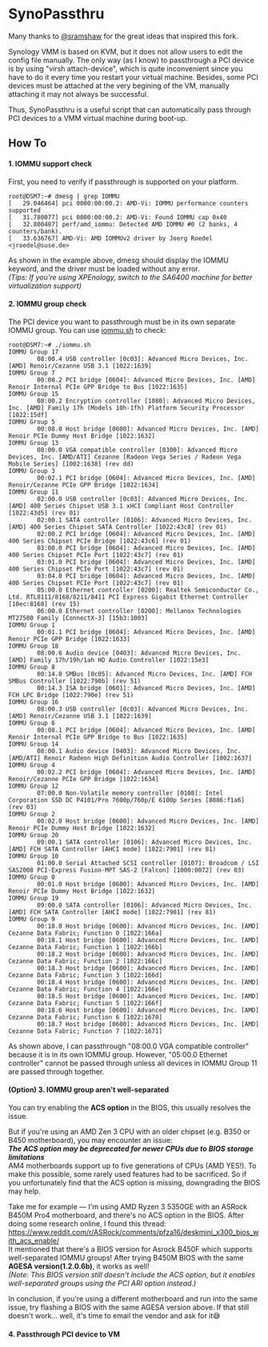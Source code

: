 # SynoPassthru
Many thanks to [@sramshaw](https://github.com/sramshaw) for the great ideas that inspired this fork.

Synology VMM is based on KVM, but it does not allow users to edit the config file manually. The only way (as I know) to passthrough a PCI device is by using "virsh attach-device", which is quite inconvenient since you have to do it every time you restart your virtual machine. Besides, some PCI devices must be attached at the very begining of the VM, manually attaching it may not always be successful.

Thus, SynoPassthru is a useful script that can automatically pass through PCI devices to a VMM virtual machine during boot-up.

## How To
#### 1. IOMMU support check

First, you need to verify if passthrough is supported on your platform. 
```
root@DSM7:~# dmesg | grep IOMMU
[   29.046464] pci 0000:00:00.2: AMD-Vi: IOMMU performance counters supported
[   31.780077] pci 0000:00:00.2: AMD-Vi: Found IOMMU cap 0x40
[   32.800487] perf/amd_iommu: Detected AMD IOMMU #0 (2 banks, 4 counters/bank).
[   33.636767] AMD-Vi: AMD IOMMUv2 driver by Joerg Roedel <jroedel@suse.de>
```
As shown in the example above, dmesg should display the IOMMU keyword, and the driver must be loaded without any error.  
_(Tips: If you're using XPEnology, switch to the SA6400 machine for better virtualization support)_


#### 2. IOMMU group check

The PCI device you want to passthrough must be in its own separate IOMMU group. You can use [iommu.sh](https://github.com/jcchen7566/SynoPassthru/blob/main/utils/iommu.sh) to check:
```
root@DSM7:~# ./iommu.sh
IOMMU Group 17
        08:00.4 USB controller [0c03]: Advanced Micro Devices, Inc. [AMD] Renoir/Cezanne USB 3.1 [1022:1639]
IOMMU Group 7
        00:08.2 PCI bridge [0604]: Advanced Micro Devices, Inc. [AMD] Renoir Internal PCIe GPP Bridge to Bus [1022:1635]
IOMMU Group 15
        08:00.2 Encryption controller [1080]: Advanced Micro Devices, Inc. [AMD] Family 17h (Models 10h-1fh) Platform Security Processor [1022:15df]
IOMMU Group 5
        00:08.0 Host bridge [0600]: Advanced Micro Devices, Inc. [AMD] Renoir PCIe Dummy Host Bridge [1022:1632]
IOMMU Group 13
        08:00.0 VGA compatible controller [0300]: Advanced Micro Devices, Inc. [AMD/ATI] Cezanne [Radeon Vega Series / Radeon Vega Mobile Series] [1002:1638] (rev dd)
IOMMU Group 3
        00:02.1 PCI bridge [0604]: Advanced Micro Devices, Inc. [AMD] Renoir/Cezanne PCIe GPP Bridge [1022:1634]
IOMMU Group 11
        02:00.0 USB controller [0c03]: Advanced Micro Devices, Inc. [AMD] 400 Series Chipset USB 3.1 xHCI Compliant Host Controller [1022:43d5] (rev 01)
        02:00.1 SATA controller [0106]: Advanced Micro Devices, Inc. [AMD] 400 Series Chipset SATA Controller [1022:43c8] (rev 01)
        02:00.2 PCI bridge [0604]: Advanced Micro Devices, Inc. [AMD] 400 Series Chipset PCIe Bridge [1022:43c6] (rev 01)
        03:00.0 PCI bridge [0604]: Advanced Micro Devices, Inc. [AMD] 400 Series Chipset PCIe Port [1022:43c7] (rev 01)
        03:01.0 PCI bridge [0604]: Advanced Micro Devices, Inc. [AMD] 400 Series Chipset PCIe Port [1022:43c7] (rev 01)
        03:04.0 PCI bridge [0604]: Advanced Micro Devices, Inc. [AMD] 400 Series Chipset PCIe Port [1022:43c7] (rev 01)
        05:00.0 Ethernet controller [0200]: Realtek Semiconductor Co., Ltd. RTL8111/8168/8211/8411 PCI Express Gigabit Ethernet Controller [10ec:8168] (rev 15)
        06:00.0 Ethernet controller [0200]: Mellanox Technologies MT27500 Family [ConnectX-3] [15b3:1003]
IOMMU Group 1
        00:01.1 PCI bridge [0604]: Advanced Micro Devices, Inc. [AMD] Renoir PCIe GPP Bridge [1022:1633]
IOMMU Group 18
        08:00.6 Audio device [0403]: Advanced Micro Devices, Inc. [AMD] Family 17h/19h/1ah HD Audio Controller [1022:15e3]
IOMMU Group 8
        00:14.0 SMBus [0c05]: Advanced Micro Devices, Inc. [AMD] FCH SMBus Controller [1022:790b] (rev 51)
        00:14.3 ISA bridge [0601]: Advanced Micro Devices, Inc. [AMD] FCH LPC Bridge [1022:790e] (rev 51)
IOMMU Group 16
        08:00.3 USB controller [0c03]: Advanced Micro Devices, Inc. [AMD] Renoir/Cezanne USB 3.1 [1022:1639]
IOMMU Group 6
        00:08.1 PCI bridge [0604]: Advanced Micro Devices, Inc. [AMD] Renoir Internal PCIe GPP Bridge to Bus [1022:1635]
IOMMU Group 14
        08:00.1 Audio device [0403]: Advanced Micro Devices, Inc. [AMD/ATI] Renoir Radeon High Definition Audio Controller [1002:1637]
IOMMU Group 4
        00:02.2 PCI bridge [0604]: Advanced Micro Devices, Inc. [AMD] Renoir/Cezanne PCIe GPP Bridge [1022:1634]
IOMMU Group 12
        07:00.0 Non-Volatile memory controller [0108]: Intel Corporation SSD DC P4101/Pro 7600p/760p/E 6100p Series [8086:f1a6] (rev 03)
IOMMU Group 2
        00:02.0 Host bridge [0600]: Advanced Micro Devices, Inc. [AMD] Renoir PCIe Dummy Host Bridge [1022:1632]
IOMMU Group 20
        09:00.1 SATA controller [0106]: Advanced Micro Devices, Inc. [AMD] FCH SATA Controller [AHCI mode] [1022:7901] (rev 81)
IOMMU Group 10
        01:00.0 Serial Attached SCSI controller [0107]: Broadcom / LSI SAS2008 PCI-Express Fusion-MPT SAS-2 [Falcon] [1000:0072] (rev 03)
IOMMU Group 0
        00:01.0 Host bridge [0600]: Advanced Micro Devices, Inc. [AMD] Renoir PCIe Dummy Host Bridge [1022:1632]
IOMMU Group 19
        09:00.0 SATA controller [0106]: Advanced Micro Devices, Inc. [AMD] FCH SATA Controller [AHCI mode] [1022:7901] (rev 81)
IOMMU Group 9
        00:18.0 Host bridge [0600]: Advanced Micro Devices, Inc. [AMD] Cezanne Data Fabric; Function 0 [1022:166a]
        00:18.1 Host bridge [0600]: Advanced Micro Devices, Inc. [AMD] Cezanne Data Fabric; Function 1 [1022:166b]
        00:18.2 Host bridge [0600]: Advanced Micro Devices, Inc. [AMD] Cezanne Data Fabric; Function 2 [1022:166c]
        00:18.3 Host bridge [0600]: Advanced Micro Devices, Inc. [AMD] Cezanne Data Fabric; Function 3 [1022:166d]
        00:18.4 Host bridge [0600]: Advanced Micro Devices, Inc. [AMD] Cezanne Data Fabric; Function 4 [1022:166e]
        00:18.5 Host bridge [0600]: Advanced Micro Devices, Inc. [AMD] Cezanne Data Fabric; Function 5 [1022:166f]
        00:18.6 Host bridge [0600]: Advanced Micro Devices, Inc. [AMD] Cezanne Data Fabric; Function 6 [1022:1670]
        00:18.7 Host bridge [0600]: Advanced Micro Devices, Inc. [AMD] Cezanne Data Fabric; Function 7 [1022:1671]
```
As shown above, I can passthrough "08:00.0 VGA compatible controller" because it is in its own IOMMU group. However, "05:00.0 Ethernet controller" cannot be passed through unless all devices in IOMMU Group 11 are passed through together.  

#### (Option) 3. IOMMU group aren't well-separated
You can try enabling the **ACS option** in the BIOS, this usually resolves the issue.  
  
But if you're using an AMD Zen 3 CPU with an older chipset (e.g. B350 or B450 motherboard), you may encounter an issue:  
_**The ACS option may be deprecated for newer CPUs due to BIOS storage limitations**_  
AM4 motherboards support up to five generations of CPUs (AMD YES!). To make this possible, some rarely used features had to be sacrificed. So if you unfortunately find that the ACS option is missing, downgrading the BIOS may help.  

Take me for example — I'm using AMD Ryzen 3 5350GE with an ASRock B450M Pro4 motherboard, and there's no ACS option in the BIOS. After doing some research online, I found this thread: https://www.reddit.com/r/ASRock/comments/pfza16/deskmini_x300_bios_with_acs_enable/  
It mentioned that there's a BIOS version for Asrock B450F which supports well-separated IOMMU groups! After trying B450M BIOS with the same **AGESA version(1.2.0.6b)**, it works as well!  
_(Note: This BIOS version still doesn't include the ACS option, but it enables well-separated groups using the PCI ARI option instead.)_  

In conclusion, if you're using a different motherboard and run into the same issue, try flashing a BIOS with the same AGESA version above. If that still doesn't work... well, it's time to email the vendor and ask for it😅

#### 4. Passthrough PCI device to VM


